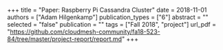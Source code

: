 +++
title = "Paper: Raspberry Pi Cassandra Cluster"
date = 2018-11-01
authors = ["Adam Hilgenkamp"]
publication_types = ["6"]
abstract = ""
selected = "false"
publication = ""
tags = ["Fall 2018", "project"]
url_pdf = "https://github.com/cloudmesh-community/fa18-523-84/tree/master/project-report/report.md"
+++

